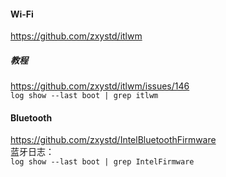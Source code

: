 #### Wi-Fi
https://github.com/zxystd/itlwm  
##### 教程
https://github.com/zxystd/itlwm/issues/146  
`log show --last boot | grep itlwm`


#### Bluetooth  
https://github.com/zxystd/IntelBluetoothFirmware  
蓝牙日志：   
`log show --last boot | grep IntelFirmware`  
